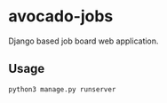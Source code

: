 # avocado-jobs

Django based job board web application.

## Usage

```
python3 manage.py runserver
```
